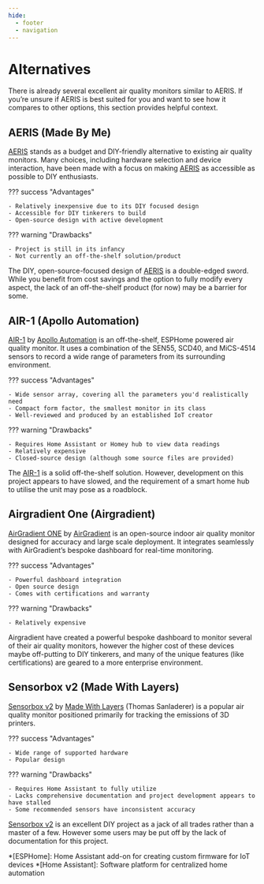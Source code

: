 ```yaml
---
hide:
  - footer
  - navigation
---
```


# Alternatives

There is already several excellent air quality monitors similar to AERIS. If you’re unsure if AERIS is best suited for you and want to see how it compares to other options, this section provides helpful context.

## AERIS (Made By Me)

[AERIS](https://github.com/Alexander-T-Moss/Aeris) stands as a budget and DIY-friendly alternative to existing air quality monitors. Many choices, including hardware selection and device interaction, have been made with a focus on making [AERIS](https://github.com/Alexander-T-Moss/Aeris) as accessible as possible to DIY enthusiasts.

??? success "Advantages"

    - Relatively inexpensive due to its DIY focused design
    - Accessible for DIY tinkerers to build
    - Open-source design with active development

??? warning "Drawbacks"

    - Project is still in its infancy
    - Not currently an off-the-shelf solution/product

The DIY, open-source-focused design of [AERIS](https://github.com/Alexander-T-Moss/Aeris) is a double-edged sword. While you benefit from cost savings and the option to fully modify every aspect, the lack of an off-the-shelf product (for now) may be a barrier for some.

## AIR-1 (Apollo Automation)

[AIR-1](https://apolloautomation.com/products/air-1) by [Apollo Automation](https://apolloautomation.com/) is an off-the-shelf, ESPHome powered air quality monitor. It uses a combination of the SEN55, SCD40, and MiCS-4514 sensors to record a wide range of parameters from its surrounding environment.

??? success "Advantages"

    - Wide sensor array, covering all the parameters you'd realistically need  
    - Compact form factor, the smallest monitor in its class  
    - Well-reviewed and produced by an established IoT creator

??? warning "Drawbacks"

    - Requires Home Assistant or Homey hub to view data readings  
    - Relatively expensive  
    - Closed-source design (although some source files are provided)

The [AIR-1](https://apolloautomation.com/products/air-1) is a solid off-the-shelf solution. However, development on this project appears to have slowed, and the requirement of a smart home hub to utilise the unit may pose as a roadblock.

## Airgradient One (Airgradient)

[AirGradient ONE](https://www.airgradient.com/) by [AirGradient](https://www.airgradient.com/) is an open-source indoor air quality monitor designed for accuracy and large scale deployment. It integrates seamlessly with AirGradient’s bespoke dashboard for real-time monitoring.

??? success "Advantages"

    - Powerful dashboard integration
    - Open source design
    - Comes with certifications and warranty

??? warning "Drawbacks"

    - Relatively expensive

Airgradient have created a powerful bespoke dashboard to monitor several of their air quality monitors, however the higher cost of these devices maybe off-putting to DIY tinkerers, and many of the unique features (like certifications) are geared to a more enterprise environment.

## Sensorbox v2 (Made With Layers)

[Sensorbox v2](https://www.printables.com/model/1079858) by [Made With Layers](https://www.youtube.com/channel/UCb8Rde3uRL1ohROUVg46h1A) (Thomas Sanladerer) is a popular air quality monitor positioned primarily for tracking the emissions of 3D printers.

??? success "Advantages"

    - Wide range of supported hardware
    - Popular design

??? warning "Drawbacks"

    - Requires Home Assistant to fully utilize
    - Lacks comprehensive documentation and project development appears to have stalled
    - Some recommended sensors have inconsistent accuracy

[Sensorbox v2](https://www.printables.com/model/1079858) is an excellent DIY project as a jack of all trades rather than a master of a few. However some users may be put off by the lack of documentation for this project.

*[ESPHome]: Home Assistant add-on for creating custom firmware for IoT devices 
*[Home Assistant]: Software platform for centralized home automation